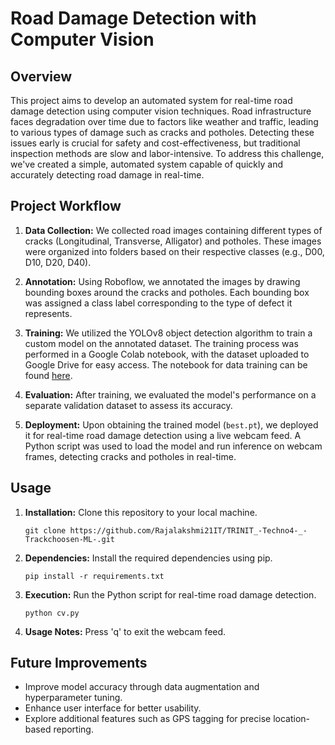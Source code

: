 # Road Damage Detection with Computer Vision

## Overview
This project aims to develop an automated system for real-time road damage detection using computer vision techniques. Road infrastructure faces degradation over time due to factors like weather and traffic, leading to various types of damage such as cracks and potholes. Detecting these issues early is crucial for safety and cost-effectiveness, but traditional inspection methods are slow and labor-intensive. To address this challenge, we've created a simple, automated system capable of quickly and accurately detecting road damage in real-time.

## Project Workflow
1. **Data Collection:** We collected road images containing different types of cracks (Longitudinal, Transverse, Alligator) and potholes. These images were organized into folders based on their respective classes (e.g., D00, D10, D20, D40).

2. **Annotation:** Using Roboflow, we annotated the images by drawing bounding boxes around the cracks and potholes. Each bounding box was assigned a class label corresponding to the type of defect it represents.

3. **Training:** We utilized the YOLOv8 object detection algorithm to train a custom model on the annotated dataset. The training process was performed in a Google Colab notebook, with the dataset uploaded to Google Drive for easy access. The notebook for data training can be found [here](https://colab.research.google.com/drive/1jr7OKO4Kr53jkHsJTaNcwG4iRKR_g86s?usp=sharing).

4. **Evaluation:** After training, we evaluated the model's performance on a separate validation dataset to assess its accuracy.

5. **Deployment:** Upon obtaining the trained model (`best.pt`), we deployed it for real-time road damage detection using a live webcam feed. A Python script was used to load the model and run inference on webcam frames, detecting cracks and potholes in real-time.

## Usage
1. **Installation:** Clone this repository to your local machine.
   ```
   git clone https://github.com/Rajalakshmi21IT/TRINIT_-Techno4-_-Trackchoosen-ML-.git
   ```
   
2. **Dependencies:** Install the required dependencies using pip.
   ```
   pip install -r requirements.txt
   ```

3. **Execution:** Run the Python script for real-time road damage detection.
   ```
   python cv.py
   ```

4. **Usage Notes:** Press 'q' to exit the webcam feed.

## Future Improvements
- Improve model accuracy through data augmentation and hyperparameter tuning.
- Enhance user interface for better usability.
- Explore additional features such as GPS tagging for precise location-based reporting.


